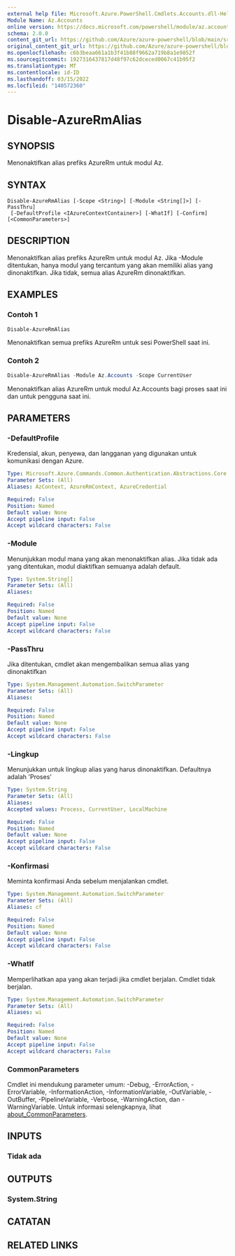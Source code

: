 ```yaml
---
external help file: Microsoft.Azure.PowerShell.Cmdlets.Accounts.dll-Help.xml
Module Name: Az.Accounts
online version: https://docs.microsoft.com/powershell/module/az.accounts/disable-azurermalias
schema: 2.0.0
content_git_url: https://github.com/Azure/azure-powershell/blob/main/src/Accounts/Accounts/help/Disable-AzureRmAlias.md
original_content_git_url: https://github.com/Azure/azure-powershell/blob/main/src/Accounts/Accounts/help/Disable-AzureRmAlias.md
ms.openlocfilehash: c6b3beaa661a1b3f41b88f9662a719b8a1e9852f
ms.sourcegitcommit: 1927316437817d48f97c62dceced0067c41b95f2
ms.translationtype: MT
ms.contentlocale: id-ID
ms.lasthandoff: 03/15/2022
ms.locfileid: "140572360"
---
```

# Disable-AzureRmAlias

## SYNOPSIS
Menonaktifkan alias prefiks AzureRm untuk modul Az.

## SYNTAX

```
Disable-AzureRmAlias [-Scope <String>] [-Module <String[]>] [-PassThru]
 [-DefaultProfile <IAzureContextContainer>] [-WhatIf] [-Confirm] [<CommonParameters>]
```

## DESCRIPTION
Menonaktifkan alias prefiks AzureRm untuk modul Az. Jika -Module ditentukan, hanya modul yang tercantum yang akan memiliki alias yang dinonaktifkan. Jika tidak, semua alias AzureRm dinonaktifkan.

## EXAMPLES

### Contoh 1
```powershell
Disable-AzureRmAlias
```

Menonaktifkan semua prefiks AzureRm untuk sesi PowerShell saat ini.

### Contoh 2
```powershell
Disable-AzureRmAlias -Module Az.Accounts -Scope CurrentUser
```

Menonaktifkan alias AzureRm untuk modul Az.Accounts bagi proses saat ini dan untuk pengguna saat ini.

## PARAMETERS

### -DefaultProfile
Kredensial, akun, penyewa, dan langganan yang digunakan untuk komunikasi dengan Azure.

```yaml
Type: Microsoft.Azure.Commands.Common.Authentication.Abstractions.Core.IAzureContextContainer
Parameter Sets: (All)
Aliases: AzContext, AzureRmContext, AzureCredential

Required: False
Position: Named
Default value: None
Accept pipeline input: False
Accept wildcard characters: False
```

### -Module
Menunjukkan modul mana yang akan menonaktifkan alias.
Jika tidak ada yang ditentukan, modul diaktifkan semuanya adalah default.

```yaml
Type: System.String[]
Parameter Sets: (All)
Aliases:

Required: False
Position: Named
Default value: None
Accept pipeline input: False
Accept wildcard characters: False
```

### -PassThru
Jika ditentukan, cmdlet akan mengembalikan semua alias yang dinonaktifkan

```yaml
Type: System.Management.Automation.SwitchParameter
Parameter Sets: (All)
Aliases:

Required: False
Position: Named
Default value: None
Accept pipeline input: False
Accept wildcard characters: False
```

### -Lingkup
Menunjukkan untuk lingkup alias yang harus dinonaktifkan. Defaultnya adalah 'Proses'

```yaml
Type: System.String
Parameter Sets: (All)
Aliases:
Accepted values: Process, CurrentUser, LocalMachine

Required: False
Position: Named
Default value: None
Accept pipeline input: False
Accept wildcard characters: False
```

### -Konfirmasi
Meminta konfirmasi Anda sebelum menjalankan cmdlet.

```yaml
Type: System.Management.Automation.SwitchParameter
Parameter Sets: (All)
Aliases: cf

Required: False
Position: Named
Default value: None
Accept pipeline input: False
Accept wildcard characters: False
```

### -WhatIf
Memperlihatkan apa yang akan terjadi jika cmdlet berjalan.
Cmdlet tidak berjalan.

```yaml
Type: System.Management.Automation.SwitchParameter
Parameter Sets: (All)
Aliases: wi

Required: False
Position: Named
Default value: None
Accept pipeline input: False
Accept wildcard characters: False
```

### CommonParameters
Cmdlet ini mendukung parameter umum: -Debug, -ErrorAction, -ErrorVariable, -InformationAction, -InformationVariable, -OutVariable, -OutBuffer, -PipelineVariable, -Verbose, -WarningAction, dan -WarningVariable. Untuk informasi selengkapnya, lihat [about_CommonParameters](http://go.microsoft.com/fwlink/?LinkID=113216).

## INPUTS

### Tidak ada

## OUTPUTS

### System.String

## CATATAN

## RELATED LINKS
